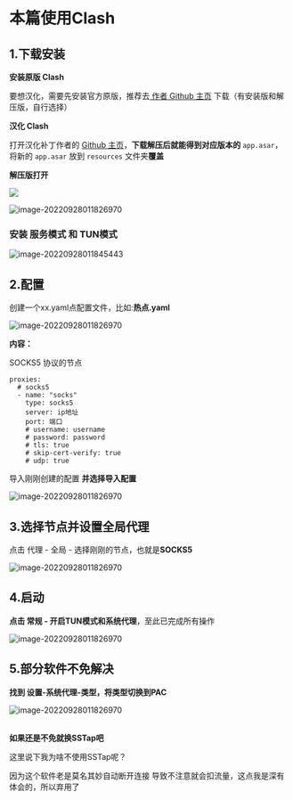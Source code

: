 # **本篇使用Clash**

## 1.下载安装  

**安装原版 Clash**

要想汉化，需要先安装官方原版，推荐去[ 作者 Github 主页](https://github.com/Fndroid/clash_for_windows_pkg/releases) 下载（有安装版和解压版，自行选择）

**汉化 Clash**

打开汉化补丁作者的 [Github 主页](https://github.com/BoyceLig/Clash_Chinese_Patch/releases)，**下载解压后就能得到对应版本的** `app.asar`，将新的 `app.asar` 放到 `resources` 文件夹**覆盖**

**解压版打开**

![](tp/README.tp/image-20220928011729629.png)

![image-20220928011826970](tp/README.tp/image-20220928011826970.png)

### 安装 服务模式 和 TUN模式

![image-20220928011845443](tp/README.tp/image-20220928011845443.png)

## 2.配置

创建一个xx.yaml点配置文件，比如:**热点.yaml**

![image-20220928011826970](tp/README.tp/pz.png)

**内容：**

SOCKS5 协议的节点

```
proxies:
  # socks5
  - name: "socks"
    type: socks5
    server: ip地址
    port: 端口
    # username: username
    # password: password
    # tls: true
    # skip-cert-verify: true
    # udp: true
```

导入刚刚创建的配置 **并选择导入配置**

![image-20220928011826970](tp/README.tp/pz2.png)

## 3.选择节点并设置全局代理

点击 代理 - 全局 - 选择刚刚的节点，也就是**SOCKS5**

![image-20220928011826970](tp/README.tp/pz3.png)

## 4.启动

**点击 常规 - 开启TUN模式和系统代理**，至此已完成所有操作

![image-20220928011826970](tp/README.tp/pz4.png)

## 5.部分软件不免解决

**找到 设置-系统代理-类型，将类型切换到PAC**

![image-20220928011826970](tp/README.tp/pz6.png)

 <br>**如果还是不免就换SSTap吧**

这里说下我为啥不使用SSTap呢？

因为这个软件老是莫名其妙自动断开连接 导致不注意就会扣流量，这点我是深有体会的，所以弃用了
